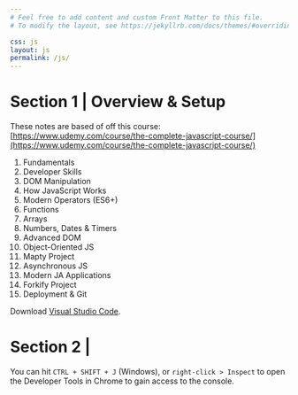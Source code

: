 ```yaml
---
# Feel free to add content and custom Front Matter to this file.
# To modify the layout, see https://jekyllrb.com/docs/themes/#overriding-theme-defaults

css: js
layout: js
permalink: /js/
---
```

# Section 1 | Overview & Setup

These notes are based of off this course:
<br/>[https://www.udemy.com/course/the-complete-javascript-course/](https://www.udemy.com/course/the-complete-javascript-course/)

1. Fundamentals
2. Developer Skills
3. DOM Manipulation
4. How JavaScript Works
5. Modern Operators (ES6+)
6. Functions
7. Arrays
8. Numbers, Dates & Timers
9. Advanced DOM
10. Object-Oriented JS
11. Mapty Project
12. Asynchronous JS
13. Modern JA Applications
14. Forkify Project
15. Deployment & Git

Download [Visual Studio Code](https://code.visualstudio.com/download).

# Section 2 |

You can hit `CTRL + SHIFT + J` (Windows), or `right-click > Inspect` to open the Developer Tools in Chrome to gain access to the console.

